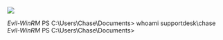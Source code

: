 ![](Maszyny/Windows/Heist/Pasted%20image%2020210916112757.png)

*Evil-WinRM* PS C:\Users\Chase\Documents> whoami
supportdesk\chase
*Evil-WinRM* PS C:\Users\Chase\Documents>
